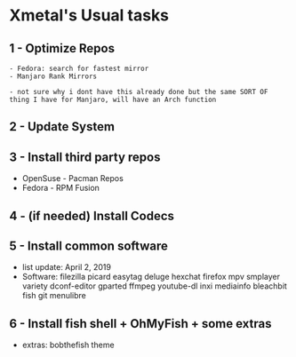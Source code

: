 # Xmetal's Usual tasks

## 1 - Optimize Repos

```
- Fedora: search for fastest mirror 
- Manjaro Rank Mirrors 

- not sure why i dont have this already done but the same SORT OF thing I have for Manjaro, will have an Arch function 
```

## 2 - Update System

## 3 - Install third party repos

- OpenSuse - Pacman Repos
- Fedora - RPM Fusion

## 4 - (if needed) Install Codecs

## 5 - Install common software

- list update: April 2, 2019
- Software: filezilla picard easytag deluge hexchat firefox mpv smplayer variety dconf-editor gparted ffmpeg youtube-dl inxi mediainfo bleachbit fish git menulibre

## 6 - Install fish shell + OhMyFish + some extras

- extras: bobthefish theme
